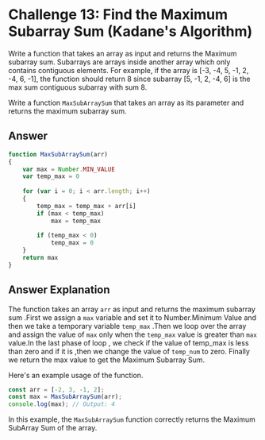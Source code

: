 # Challenge 13: Find the Maximum Subarray Sum (Kadane's Algorithm)
Write a function that takes an array as input and returns the  Maximum subarray sum. Subarrays are arrays inside another array which only contains contiguous elements.  For example, if the array is [-3, -4, 5, -1, 2, -4, 6, -1], the function should return 8 since  subarray [5, -1, 2, -4, 6] is the max sum contiguous subarray with sum 8.

Write a function `MaxSubArraySum` that takes an array as its parameter and returns the maximum subarray sum. 

## Answer

```javascript
function MaxSubArraySum(arr)
{
    var max = Number.MIN_VALUE
    var temp_max = 0
      
    for (var i = 0; i < arr.length; i++)
    {
        temp_max = temp_max + arr[i]
        if (max < temp_max)
            max = temp_max
 
        if (temp_max < 0)
            temp_max = 0
    }
    return max
}
```

## Answer Explanation

The function takes an array `arr` as input and returns the maximum subarray sum .First we assign a `max` variable and set it to Number.Minimum Value and then we take a temporary variable `temp_max` .Then we loop over the array and assign the value of `max` only when the `temp_max` value is greater than `max` value.In the last phase of loop , we check if the value of  temp_max is less than zero and if it is ,then we change the value of `temp_num` to zero.
Finally we return the max value to get the Maximum Subarray Sum.

Here's an example usage of the function.

```javascript
const arr = [-2, 3, -1, 2];
const max = MaxSubArraySum(arr);
console.log(max); // Output: 4
```
In this example, the `MaxSubArraySum` function correctly returns the Maximum SubArray Sum of the array. 